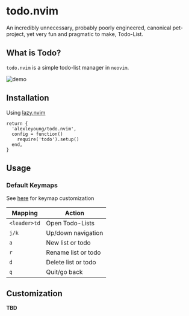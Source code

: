# todo.nvim

An incredibly unnecessary, probably poorly engineered, canonical pet-project, yet very fun and pragmatic to make, Todo-List.

## What is Todo?

`todo.nvim` is a simple todo-list manager in `neovim`.

![demo](https://media0.giphy.com/media/v1.Y2lkPTc5MGI3NjExZ3o4bjJsNDA1aTF5MjY5Y3N6Y2U1Z2V5MzR6aDFuajA1dGFoMXcwZCZlcD12MV9pbnRlcm5hbF9naWZfYnlfaWQmY3Q9Zw/ZE3ODXf1ot3jd1PpH8/giphy.gif)

## Installation

Using [lazy.nvim](https://github.com/folke/lazy.nvim)

```
return {
  'alexleyoung/todo.nvim',
  config = function()
    require('todo').setup()
  end,
}
```

## Usage

### Default Keymaps

See [here](#Customization) for keymap customization

| Mapping | Action |
| --- | --- |
| `<leader>td` | Open Todo-Lists |
| `j/k` | Up/down navigation |
| `a` | New list or todo |
| `r` | Rename list or todo |
| `d` | Delete list or todo |
| `q` | Quit/go back |

## Customization

**TBD**
